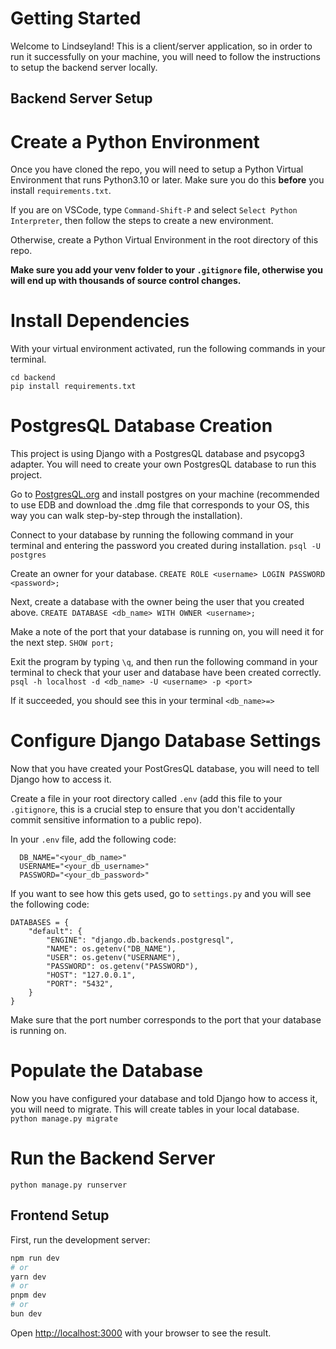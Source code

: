 
# Getting Started

Welcome to Lindseyland! This is a client/server application, so in order to run it successfully on your machine, you will need to follow the instructions to setup the backend server locally.

## Backend Server Setup

# Create a Python Environment
Once you have cloned the repo, you will need to setup a Python Virtual Environment that runs Python3.10 or later. Make sure you do this **before** you install `requirements.txt`.

If you are on VSCode, type `Command-Shift-P` and select `Select Python Interpreter`, then follow the steps to create a new environment.

Otherwise, create a Python Virtual Environment in the root directory of this repo.

**Make sure you add your venv folder to your `.gitignore` file, otherwise you will end up with thousands of source control changes.**


# Install Dependencies
With your virtual environment activated, run the following commands in your terminal.
```
cd backend 
pip install requirements.txt
```


# PostgresQL Database Creation
This project is using Django with a PostgresQL database and psycopg3 adapter. You will need to create your own PostgresQL database to run this project. 

Go to [PostgresQL.org](https://www.postgresql.org/) and install postgres on your machine (recommended to use EDB and download the .dmg file that corresponds to your OS, this way you can walk step-by-step through the installation).

Connect to your database by running the following command in your terminal and entering the password you created during installation. 
`psql -U postgres`

Create an owner for your database.
`CREATE ROLE <username> LOGIN PASSWORD <password>;`

Next, create a database with the owner being the user that you created above.
`CREATE DATABASE <db_name> WITH OWNER <username>;`

Make a note of the port that your database is running on, you will need it for the next step.
`SHOW port;`

Exit the program by typing `\q`, and then run the following command in your terminal to check that your user and database have been created correctly.
`psql -h localhost -d <db_name> -U <username> -p <port>`

If it succeeded, you should see this in your terminal 
`<db_name>=>`


# Configure Django Database Settings
Now that you have created your PostGresQL database, you will need to tell Django how to access it. 

Create a file in your root directory called `.env` (add this file to your `.gitignore`, this is a crucial step to ensure that you don't accidentally commit sensitive information to a public repo). 

In your `.env` file, add the following code:
```
  DB_NAME="<your_db_name>"
  USERNAME="<your_db_username>"
  PASSWORD="<your_db_password>"
```

If you want to see how this gets used, go to `settings.py` and you will see the following code:
```
DATABASES = {
    "default": {
        "ENGINE": "django.db.backends.postgresql",
        "NAME": os.getenv("DB_NAME"),
        "USER": os.getenv("USERNAME"),
        "PASSWORD": os.getenv("PASSWORD"),
        "HOST": "127.0.0.1",
        "PORT": "5432",
    }
}
```
Make sure that the port number corresponds to the port that your database is running on.

# Populate the Database

Now you have configured your database and told Django how to access it, you will need to migrate. This will create tables in your local database.
`python manage.py migrate`

# Run the Backend Server

`python manage.py runserver`


## Frontend Setup

First, run the development server:

```bash
npm run dev
# or
yarn dev
# or
pnpm dev
# or
bun dev
```

Open [http://localhost:3000](http://localhost:3000) with your browser to see the result.


